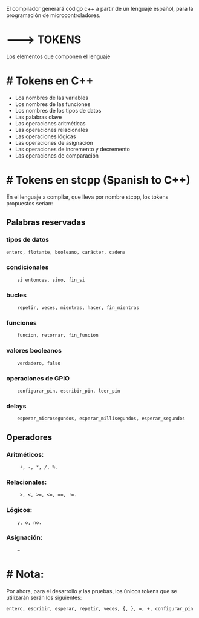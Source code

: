 El compilador generará código c++ a partir de un lenguaje español, para la programación de microcontroladores.

# ---> TOKENS 
Los elementos que componen el lenguaje

# # Tokens en C++

   - Los nombres de las variables
   - Los nombres de las funciones
   - Los nombres de los tipos de datos
   - Las palabras clave
   - Las operaciones aritméticas
   - Las operaciones relacionales
   - Las operaciones lógicas
   - Las operaciones de asignación
   - Las operaciones de incremento y decremento
   - Las operaciones de comparación


# # Tokens en stcpp (Spanish to C++)
En el lenguaje a compilar, que lleva por nombre stcpp, los tokens propuestos serían:

## Palabras reservadas 

### tipos de datos
    entero, flotante, booleano, carácter, cadena 

### condicionales
        si entonces, sino, fin_si 

### bucles
        repetir, veces, mientras, hacer, fin_mientras 

### funciones
        funcion, retornar, fin_funcion

### valores booleanos
        verdadero, falso 

### operaciones de GPIO
        configurar_pin, escribir_pin, leer_pin 

### delays 
        esperar_microsegundos, esperar_millisegundos, esperar_segundos


## Operadores 

### Aritméticos:
         +, -, *, /, %.

### Relacionales:
         >, <, >=, <=, ==, !=.

### Lógicos:
        y, o, no.

### Asignación:
        =

# # Nota:
Por ahora, para el desarrollo y las pruebas, los únicos tokens que se utilizarán serán los siguientes:

    entero, escribir, esperar, repetir, veces, {, }, =, +, configurar_pin

